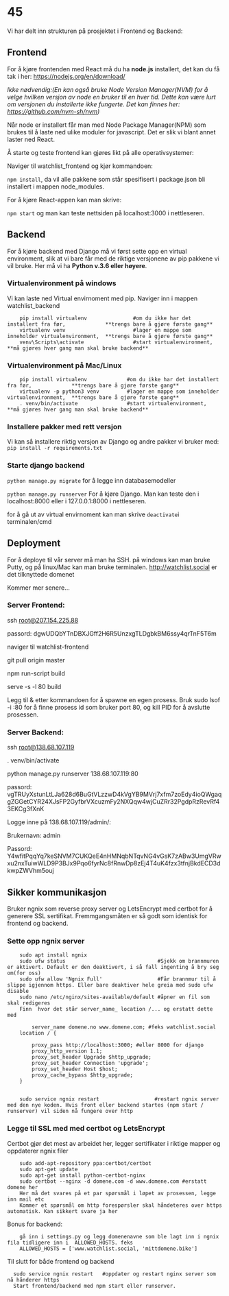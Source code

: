 # 45

Vi har delt inn strukturen på prosjektet i Frontend og Backend:

## Frontend 
For å kjøre frontenden med React må du ha __node.js__ installert, 
det kan du få tak i her: https://nodejs.org/en/download/


*Ikke nødvendig:(En kan også bruke Node Version Manager(NVM) for å velge hvilken versjon av node en bruker til en hver tid. Dette kan være lurt om versjonen du installerte ikke fungerte. Det kan finnes her: https://github.com/nvm-sh/nvm)*

Når node er installert får man med Node Package Manager(NPM) som brukes til å laste ned ulike moduler for javascript. Det er slik vi blant annet laster ned React.

Å starte og teste frontend kan gjøres likt på alle operativsystemer:

Naviger til watchlist_frontend og kjør kommandoen:

`npm install`, da vil alle pakkene som står spesifisert i package.json bli installert i mappen node_modules.

For å kjøre React-appen kan man skrive:

`npm start` og man kan teste nettsiden på localhost:3000 i nettleseren.


## Backend
For å kjøre backend med Django må vi først sette opp en virtual environment, slik at vi bare får med de riktige versjonene av pip pakkene vi vil bruke. Her må vi ha __Python v.3.6 eller høyere__.

### Virtualenvironment på windows
Vi kan laste ned Virtual envirnoment med pip. Naviger inn i mappen watchlist_backend

        pip install virtualenv               #om du ikke har det installert fra før,             **trengs bare å gjøre første gang**
        virtualenv venv                      #lager en mappe som inneholder virtualenvironment,  **trengs bare å gjøre første gang**
        venv\Scripts\activate                #start virtualenvironment,                          **må gjøres hver gang man skal bruke backend**

### Virtualenvironment på Mac/Linux

        pip install virtualenv             #om du ikke har det installert fra før,             **trengs bare å gjøre første gang**
        virtualenv -p python3 venv         #lager en mappe som inneholder virtualenvironment,  **trengs bare å gjøre første gang**
        . venv/bin/activate                #start virtualenvironment,                          **må gjøres hver gang man skal bruke backend**
### Installere pakker med rett versjon

Vi kan så installere riktig versjon av Django og andre pakker vi bruker med: `pip install -r requirements.txt`

### Starte django backend

`python manage.py migrate` for å legge inn databasemodeller

`python manage.py runserver` For å kjøre Django. Man kan teste den i localhost:8000 eller i 127.0.0.1:8000 i nettleseren.

for å gå ut av virtual envirnoment kan man skrive `deactivate`i terminalen/cmd

## Deployment
For å deploye til vår server må man ha SSH. på windows kan man bruke Putty, og på linux/Mac kan man bruke terminalen.
http://watchlist.social er det tilknyttede domenet

Kommer mer senere...

### Server Frontend:
 ssh root@207.154.225.88
 
 passord: dgwUDQbYTnDBXJGff2H6R5UnzxgTLDgbkBM6ssy4qrTnF5T6m
 
 naviger til watchlist-frontend
 
 git pull origin master
 
 npm run-script build
 
 serve -s -l 80 build 
 
 Legg til & etter kommandoen for å spawne en egen prosess. Bruk sudo lsof -i :80 for å finne prosess id som bruker port 80, og kill PID for å avslutte prosessen. 

### Server Backend:
ssh root@138.68.107.119

. venv/bin/activate

python manage.py runserver 138.68.107.119:80

passord: vgTRUyXstunLtLJa628d6BuGtVLzzwD4kVgYB9MVrj7xfm7zoEdy4ioQWgaqgZGGetCYR24XJsFP2GyfbrVXcuzmFy2NXQqw4wjCuZRr32PgdpRzRevRf43EKCg3fXnK

Logge inne på 138.68.107.119/admin/:

Brukernavn: admin

Passord: Y4wfitPqqYq7keSNVM7CUKQeE4nHMNqbNTqvNG4vGsK7zABw3UmgVRwxu2nxTuiwWLD9P3BJx9Pqo6fyrNc8fRnwDp8zEj4T4uK4fzx3tfnjBkdECD3dkwpZWVhm5ouj

## Sikker kommunikasjon
Bruker ngnix som reverse proxy server og LetsEncrypt med certbot for å generere SSL sertifikat. Fremmgangsmåten er så godt som identisk for frontend og backend.
### Sette opp ngnix server
        sudo apt install ngnix               
        sudo ufw status                              #Sjekk om brannmuren er aktivert. Default er den deaktivert, i så fall ingenting å bry seg om(for oss)
        sudo ufw allow 'Ngnix Full'                  #Får brannmur til å slippe igjennom https. Eller bare deaktiver hele greia med sudo ufw disable 
        sudo nano /etc/nginx/sites-available/default #åpner en fil som skal redigeres 
        Finn  hvor det står server_name_ location /... og erstatt dette med
        
            server_name domene.no www.domene.com; #feks watchlist.social
        location / {
        
            proxy_pass http://localhost:3000; #eller 8000 for django
            proxy_http_version 1.1;
            proxy_set_header Upgrade $http_upgrade;
            proxy_set_header Connection 'upgrade';
            proxy_set_header Host $host;
            proxy_cache_bypass $http_upgrade;
        }
        

        sudo service ngnix restart                  #restart ngnix server med den nye koden. Hvis front eller backend startes (npm start / runserver) vil siden nå fungere over http         
   

### Legge til SSL med med certbot og LetsEncrypt
Certbot gjør det mest av arbeidet her, legger sertifikater i riktige mapper og oppdaterer ngnix filer

        sudo add-apt-repository ppa:certbot/certbot
        sudo apt-get update
        sudo apt-get install python-certbot-nginx
        sudo certbot --nginx -d domene.com -d www.domene.com #erstatt domene her     
        Her må det svares på et par spørsmål i løpet av prosessen, legge inn mail etc
        Kommer et spørsmål om http forespørsler skal håndeteres over https automatisk. Kan sikkert svare ja her

        
Bonus for backend:

        gå inn i settings.py og legg domenenavne som ble lagt inn i ngnix fila tidligere inn i  ALLOWED_HOSTS. feks
        ALLOWED_HOSTS = ['www.watchlist.social, 'mittdomene.bike']

Til slutt for både frontend og backend

      sudo service ngnix restart   #oppdater og restart nginx server som nå hånderer https
      Start frontend/backend med npm start eller runserver. 
      